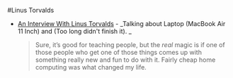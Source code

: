 #Linus Torvalds

* [An Interview With Linus Torvalds](http://techcrunch.com/2012/04/19/an-interview-with-millenium-technology-prize-finalist-linus-torvalds/) - _Talking about Laptop (MacBook Air 11 Inch) and (Too long didn't finish it). _
  > Sure, it’s good for teaching people, but the *real* magic is if one of those people who get one of those things comes up with something really new and fun to do with it.
  > Fairly cheap home computing was what changed my life.